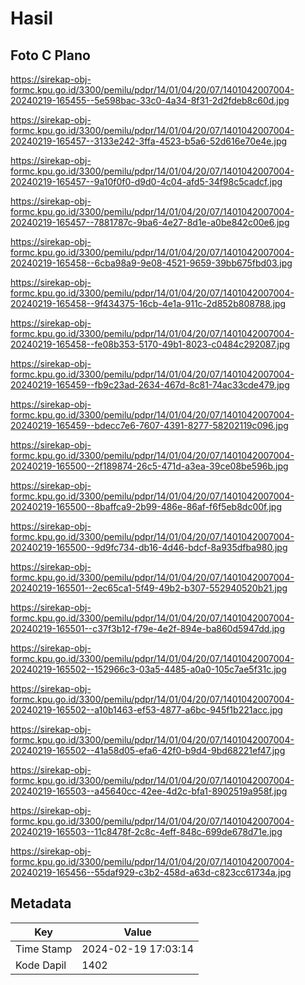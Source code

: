 # Hasil

## Foto C Plano

https://sirekap-obj-formc.kpu.go.id/3300/pemilu/pdpr/14/01/04/20/07/1401042007004-20240219-165455--5e598bac-33c0-4a34-8f31-2d2fdeb8c60d.jpg

https://sirekap-obj-formc.kpu.go.id/3300/pemilu/pdpr/14/01/04/20/07/1401042007004-20240219-165457--3133e242-3ffa-4523-b5a6-52d616e70e4e.jpg

https://sirekap-obj-formc.kpu.go.id/3300/pemilu/pdpr/14/01/04/20/07/1401042007004-20240219-165457--9a10f0f0-d9d0-4c04-afd5-34f98c5cadcf.jpg

https://sirekap-obj-formc.kpu.go.id/3300/pemilu/pdpr/14/01/04/20/07/1401042007004-20240219-165457--7881787c-9ba6-4e27-8d1e-a0be842c00e6.jpg

https://sirekap-obj-formc.kpu.go.id/3300/pemilu/pdpr/14/01/04/20/07/1401042007004-20240219-165458--6cba98a9-9e08-4521-9659-39bb675fbd03.jpg

https://sirekap-obj-formc.kpu.go.id/3300/pemilu/pdpr/14/01/04/20/07/1401042007004-20240219-165458--9f434375-16cb-4e1a-911c-2d852b808788.jpg

https://sirekap-obj-formc.kpu.go.id/3300/pemilu/pdpr/14/01/04/20/07/1401042007004-20240219-165458--fe08b353-5170-49b1-8023-c0484c292087.jpg

https://sirekap-obj-formc.kpu.go.id/3300/pemilu/pdpr/14/01/04/20/07/1401042007004-20240219-165459--fb9c23ad-2634-467d-8c81-74ac33cde479.jpg

https://sirekap-obj-formc.kpu.go.id/3300/pemilu/pdpr/14/01/04/20/07/1401042007004-20240219-165459--bdecc7e6-7607-4391-8277-58202119c096.jpg

https://sirekap-obj-formc.kpu.go.id/3300/pemilu/pdpr/14/01/04/20/07/1401042007004-20240219-165500--2f189874-26c5-471d-a3ea-39ce08be596b.jpg

https://sirekap-obj-formc.kpu.go.id/3300/pemilu/pdpr/14/01/04/20/07/1401042007004-20240219-165500--8baffca9-2b99-486e-86af-f6f5eb8dc00f.jpg

https://sirekap-obj-formc.kpu.go.id/3300/pemilu/pdpr/14/01/04/20/07/1401042007004-20240219-165500--9d9fc734-db16-4d46-bdcf-8a935dfba980.jpg

https://sirekap-obj-formc.kpu.go.id/3300/pemilu/pdpr/14/01/04/20/07/1401042007004-20240219-165501--2ec65ca1-5f49-49b2-b307-552940520b21.jpg

https://sirekap-obj-formc.kpu.go.id/3300/pemilu/pdpr/14/01/04/20/07/1401042007004-20240219-165501--c37f3b12-f79e-4e2f-894e-ba860d5947dd.jpg

https://sirekap-obj-formc.kpu.go.id/3300/pemilu/pdpr/14/01/04/20/07/1401042007004-20240219-165502--152966c3-03a5-4485-a0a0-105c7ae5f31c.jpg

https://sirekap-obj-formc.kpu.go.id/3300/pemilu/pdpr/14/01/04/20/07/1401042007004-20240219-165502--a10b1463-ef53-4877-a6bc-945f1b221acc.jpg

https://sirekap-obj-formc.kpu.go.id/3300/pemilu/pdpr/14/01/04/20/07/1401042007004-20240219-165502--41a58d05-efa6-42f0-b9d4-9bd68221ef47.jpg

https://sirekap-obj-formc.kpu.go.id/3300/pemilu/pdpr/14/01/04/20/07/1401042007004-20240219-165503--a45640cc-42ee-4d2c-bfa1-8902519a958f.jpg

https://sirekap-obj-formc.kpu.go.id/3300/pemilu/pdpr/14/01/04/20/07/1401042007004-20240219-165503--11c8478f-2c8c-4eff-848c-699de678d71e.jpg

https://sirekap-obj-formc.kpu.go.id/3300/pemilu/pdpr/14/01/04/20/07/1401042007004-20240219-165456--55daf929-c3b2-458d-a63d-c823cc61734a.jpg


## Metadata

| Key        | Value               |
| ---------- | ------------------- |
| Time Stamp | 2024-02-19 17:03:14 |
| Kode Dapil | 1402                |



